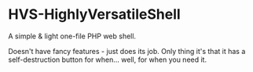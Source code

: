 # HVS-HighlyVersatileShell
A simple & light one-file PHP web shell.

Doesn't have fancy features - just does its job. Only thing it's that it has a self-destruction button for when... well, for when you need it.
